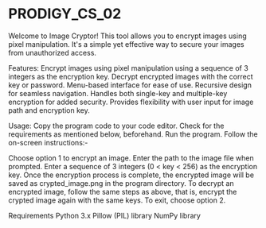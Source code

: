 # PRODIGY_CS_02
Welcome to Image Cryptor! This tool allows you to encrypt images using pixel manipulation. It's a simple yet effective way to secure your images from unauthorized access.

Features:
Encrypt images using pixel manipulation using a sequence of 3 integers as the encryption key.
Decrypt encrypted images with the correct key or password.
Menu-based interface for ease of use.
Recursive design for seamless navigation.
Handles both single-key and multiple-key encryption for added security.
Provides flexibility with user input for image path and encryption key.

Usage:
Copy the program code to your code editor.
Check for the requirements as mentioned below, beforehand.
Run the program.
Follow the on-screen instructions:-

Choose option 1 to encrypt an image.
Enter the path to the image file when prompted.
Enter a sequence of 3 integers (0 < key < 256) as the encryption key.
Once the encryption process is complete, the encrypted image will be saved as crypted_image.png in the program directory.
To decrypt an encrypted image, follow the same steps as above, that is, encrypt the crypted image again with the same keys.
To exit, choose option 2.

Requirements
Python 3.x
Pillow (PIL) library
NumPy library
